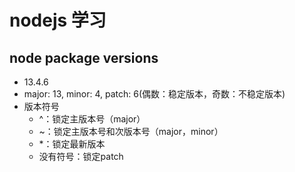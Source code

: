 # nodejs 学习

## node package versions
- 13.4.6
- major: 13, minor: 4, patch: 6(偶数：稳定版本，奇数：不稳定版本)
- 版本符号
    - ^：锁定主版本号（major）
    - ~：锁定主版本号和次版本号（major，minor）
    - *：锁定最新版本
    - 没有符号：锁定patch
